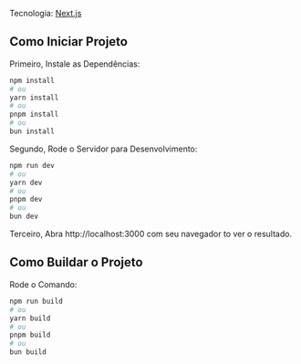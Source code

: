 Tecnologia: [Next.js](https://nextjs.org)

## Como Iniciar Projeto

Primeiro, Instale as Dependências:

```bash
npm install
# ou
yarn install
# ou
pnpm install
# ou
bun install
```

Segundo, Rode o Servidor para Desenvolvimento:

```bash
npm run dev
# ou
yarn dev
# ou
pnpm dev
# ou
bun dev
```

Terceiro, Abra http://localhost:3000 com seu navegador to ver o resultado.

## Como Buildar o Projeto

Rode o Comando:

```bash
npm run build
# ou
yarn build
# ou
pnpm build
# ou
bun build
``` 